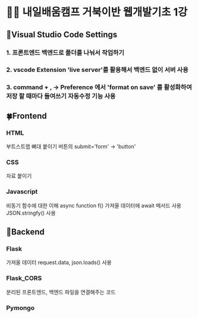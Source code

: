 # 🏃‍♂️ 내일배움캠프 거북이반 웹개발기초 1강


## 📌Visual Studio Code Settings
###   1. 프론트엔드 백엔드로 폴더를 나눠서 작업하기
###  2. vscode Extension 'live server'를 활용해서 백엔드 없이 서버 사용
###   3. command + , -> Preference 에서 'format on save' 를 활성화하여 저장 할 때마다 들여쓰기 자동수정 기능 사용

## 🍀Frontend
### HTML
부트스트랩 뼈대 붙이기
버튼의 submit='form' -> 'button'
### CSS
자료 붙이기
### Javascript
비동기 함수에 대한 이해
async function f()
가져올 데이터에 await 메서드 사용
JSON.stringfy() 사용

## 🌈Backend
### Flask
가져올 데이터 request.data, json.loads() 사용
### Flask_CORS
분리된 프론트엔드, 백엔드 파일을 연결해주는 코드
### Pymongo
